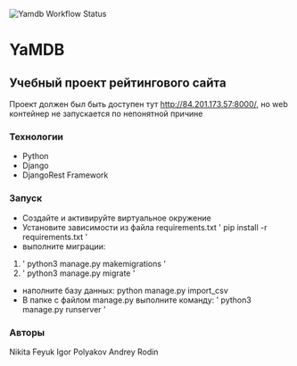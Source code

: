 ![Yamdb Workflow Status](https://github.com/Andre-afaf/yamdb_final/actions/workflows/yamdb_workflow.yml/badge.svg?branch=master&event=push)
# YaMDB
## Учебный проект рейтингового сайта
Проект должен был быть доступен тут http://84.201.173.57:8000/, но web контейнер не запускается по непонятной причине


### Технологии
- Python 
- Django 
- DjangoRest Framework

### Запуск
- Создайте и активируйте виртуальное окружение
- Установите зависимости из файла requirements.txt
' pip install -r requirements.txt '
- выполните миграции:
 1) ' python3 manage.py makemigrations '
 2) ' python3 manage.py migrate '
- наполните базу данных:
 python manage.py import_csv
- В папке с файлом manage.py выполните команду:
' python3 manage.py runserver ' 

### Авторы
Nikita Feyuk
Igor Polyakov
Andrey Rodin